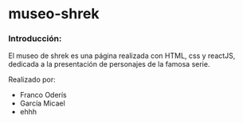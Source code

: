 # museo-shrek

### Introducción:
El museo de shrek es una página realizada con HTML, css y reactJS, dedicada a la presentación de personajes de la famosa serie.

Realizado por:
- Franco Oderís
- García Micael
- ehhh
